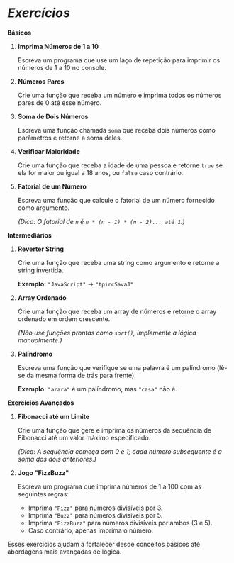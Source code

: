 # ***Exercícios***

**Básicos**

1. **Imprima Números de 1 a 10**
    
    Escreva um programa que use um laço de repetição para imprimir os números de 1 a 10 no console.
    
2. **Números Pares**
    
    Crie uma função que receba um número e imprima todos os números pares de 0 até esse número.
    
3. **Soma de Dois Números**
    
    Escreva uma função chamada `soma` que receba dois números como parâmetros e retorne a soma deles.
    
4. **Verificar Maioridade**
    
    Crie uma função que receba a idade de uma pessoa e retorne `true` se ela for maior ou igual a 18 anos, ou `false` caso contrário.
    
5. **Fatorial de um Número**
    
    Escreva uma função que calcule o fatorial de um número fornecido como argumento.
    
    *(Dica: O fatorial de `n` é `n * (n - 1) * (n - 2)... até 1`.)*
    

**Intermediários**

1. **Reverter String**
    
    Crie uma função que receba uma string como argumento e retorne a string invertida.
    
    **Exemplo:** `"JavaScript"` → `"tpircSavaJ"`
    
2. **Array Ordenado**
    
    Crie uma função que receba um array de números e retorne o array ordenado em ordem crescente.
    
    *(Não use funções prontas como `sort()`, implemente a lógica manualmente.)*
    
3. **Palíndromo**
    
    Escreva uma função que verifique se uma palavra é um palíndromo (lê-se da mesma forma de trás para frente).
    
    **Exemplo:** `"arara"` é um palíndromo, mas `"casa"` não é.
    

**Exercícios Avançados**

1. **Fibonacci até um Limite**
    
    Crie uma função que gere e imprima os números da sequência de Fibonacci até um valor máximo especificado.
    
    *(Dica: A sequência começa com 0 e 1; cada número subsequente é a soma dos dois anteriores.)*
    
2. **Jogo "FizzBuzz"**
    
    Escreva um programa que imprima números de 1 a 100 com as seguintes regras:
    
    - Imprima `"Fizz"` para números divisíveis por 3.
    - Imprima `"Buzz"` para números divisíveis por 5.
    - Imprima `"FizzBuzz"` para números divisíveis por ambos (3 e 5).
    - Caso contrário, apenas imprima o número.

Esses exercícios ajudam a fortalecer desde conceitos básicos até abordagens mais avançadas de lógica.